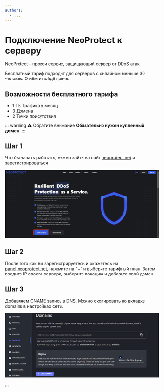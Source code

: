 ```yaml
---
authors:
  - ...
---
```


# Подключение NeoProtect к серверу

NeoProtect - прокси сервис, защищающий сервер от DDoS атак

Бесплатный тариф подходит для серверов с онлайном меньше 30 человек. О нём и пойдёт речь.

## Возможности бесплатного тарифа

- 1 ТБ Трафика в месяц
- 3 Домена
- 2 Точки присутствия

::: warning :warning: Обратите внимание
**Обязательно нужен купленный домен!**
:::

## Шаг 1

Что бы начать работать, нужно зайти на сайт [neoprotect.net](https://neoprotect.net/) и зарегистрироваться

![Image 1](assets/neo.png)

## Шаг 2

После того как вы зарегистрируетесь и окажетесь на [panel.neoprotect.net](https://panel.neoprotect.net/), нажмите на "+" и выберите тарифный план. 
Затем введите IP своего сервера, выберите локацию и добавьте свой домен.

## Шаг 3

Добавляем CNAME запись в DNS. Можно скопировать во вкладке domains в настройках сети.

![Image 2](assets/neo2.png)

:::
